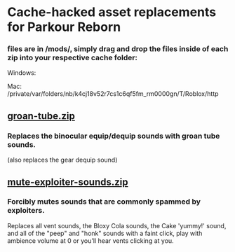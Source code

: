 # Cache-hacked asset replacements for Parkour Reborn

### files are in /mods/, simply drag and drop the files inside of each zip into your respective cache folder:
Windows: 

Mac: /private/var/folders/nb/k4cj18v52r7cs1c6qf5fm_rm0000gn/T/Roblox/http

## [groan-tube.zip](https://github.com/Rattticus/reborn-mods/blob/main/mods/groan-tube.zip)
### Replaces the binocular equip/dequip sounds with groan tube sounds.
(also replaces the gear dequip sound)

## [mute-exploiter-sounds.zip](https://github.com/Rattticus/reborn-mods/blob/main/mods/mute-exploiter-sounds.zip)
### Forcibly mutes sounds that are commonly spammed by exploiters.
Replaces all vent sounds, the Bloxy Cola sounds, the Cake 'yummy!' sound, and all of the "peep" and "honk" sounds with a faint click, play with ambience volume at 0 or you'll hear vents clicking at you. 

